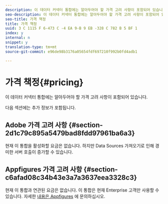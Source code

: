 ```yaml
---
description: 이 데이터 커넥터 통합에는 알아두어야 할 가격 고려 사항이 포함되어 있습니다.
seo-description: 이 데이터 커넥터 통합에는 알아두어야 할 가격 고려 사항이 포함되어 있습니다.
seo-title: 가격 책정
title: 가격 책정
uuid: 3 C 1115 F 6-473 C -4 EA 9-B 9 EB -328 C 782 B 5 BF 1
index: y
internal: n
snippet: y
translation-type: tm+mt
source-git-commit: e96de98b3176a05654fdf697210f992b0fd4adb1

---
```



# 가격 책정{#pricing}

이 데이터 커넥터 통합에는 알아두어야 할 가격 고려 사항이 포함되어 있습니다.

다음 섹션에는 추가 정보가 포함됩니다.

## Adobe 가격 고려 사항 {#section-2d1c79c895a5479bad8fdd97961ba6a3}

현재 이 통합을 활성화할 요금은 없습니다. 하지만 Data Sources 가져오기로 인해 경미한 서버 호출이 증가할 수 있습니다.

## Appfigures 가격 고려 사항 {#section-c6afad08c34b43e3a7a3637eea3328c3}

현재 이 통합과 연관된 요금은 없습니다. 이 통합은 현재 Enterprise 고객만 사용할 수 있습니다. 자세한 [내용은 Appfigures](https://appfigures.com/support/contact) 에 문의하십시오.
